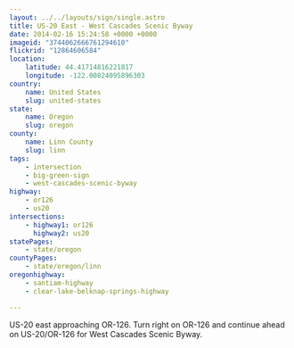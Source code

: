```yaml
---
layout: ../../layouts/sign/single.astro
title: US-20 East - West Cascades Scenic Byway
date: 2014-02-16 15:24:58 +0000 +0000
imageid: "3744062666761294610"
flickrid: "12864606584"
location:
    latitude: 44.41714816221817
    longitude: -122.00824095896303
country:
    name: United States
    slug: united-states
state:
    name: Oregon
    slug: oregon
county:
    name: Linn County
    slug: linn
tags:
    - intersection
    - big-green-sign
    - west-cascades-scenic-byway
highway:
    - or126
    - us20
intersections:
    - highway1: or126
      highway2: us20
statePages:
    - state/oregon
countyPages:
    - state/oregon/linn
oregonhighway:
    - santiam-highway
    - clear-lake-belknap-springs-highway

---
```

US-20 east approaching OR-126.  Turn right on OR-126 and continue ahead on US-20/OR-126 for West Cascades Scenic Byway.